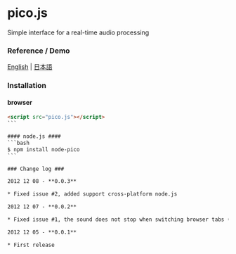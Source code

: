pico.js
=======

Simple interface for a real-time audio processing

### Reference / Demo ###
[English](http://mohayonao.github.com/pico.js) | [日本語](http://mohayonao.github.com/pico.js/index-ja.html)

### Installation ###
#### browser ####
````html
<script src="pico.js"></script>
```

#### node.js ####
```bash
$ npm install node-pico
```

### Change log ###

2012 12 08 - **0.0.3**

* Fixed issue #2, added support cross-platform node.js

2012 12 07 - **0.0.2**

* Fixed issue #1, the sound does not stop when switching browser tabs (Firefox)

2012 12 05 - **0.0.1**

* First release
